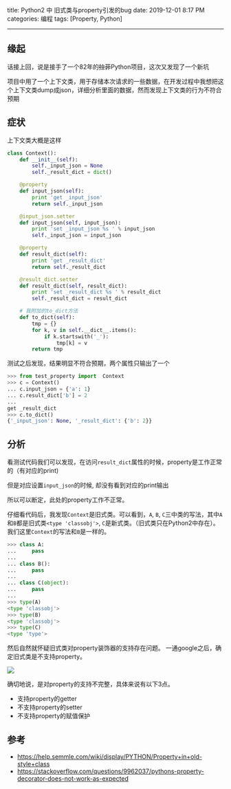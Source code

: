 title: Python2 中 旧式类与property引发的bug
date: 2019-12-01 8:17 PM
categories: 编程
tags: [Property, Python]

---

## 缘起
话接上回，说是接手了一个82年的~~拉菲~~Python项目，这次又发现了一个新坑

项目中用了一个上下文类，用于存储本次请求的一些数据，在开发过程中我想把这个上下文类dump成json，详细分析里面的数据，然而发现上下文类的行为不符合预期

<!--more-->

## 症状
上下文类大概是这样

```python
class Context():
    def __init__(self):
        self._input_json = None
        self._result_dict = dict()

    @property
    def input_json(self):
        print 'get _input_json'
        return self._input_json

    @input_json.setter
    def input_json(self, input_json):
        print 'set _input_json %s ' % input_json
        self._input_json = input_json

    @property
    def result_dict(self):
        print 'get _result_dict'
        return self._result_dict

    @result_dict.setter
    def result_dict(self, result_dict):
        print 'set _result_dict %s ' % result_dict
        self._result_dict = result_dict

    # 我附加的to_dict方法
    def to_dict(self):
        tmp = {}
        for k, v in self.__dict__.items():
            if k.startswith('_'):
                tmp[k] = v
        return tmp
```

测试之后发现，结果明显不符合预期，两个属性只输出了一个
```python
>>> from test_property import  Context
>>> c = Context()
... c.input_json = {'a': 1}
... c.result_dict['b'] = 2
...
get _result_dict
>>> c.to_dict()
{'_input_json': None, '_result_dict': {'b': 2}}
```

## 分析
看测试代码我们可以发现，在访问`result_dict`属性的时候，property是工作正常的（有对应的print)

但是对应设置`input_json`的时候, 却没有看到对应的print输出

所以可以断定，此处的property工作不正常。

仔细看代码后，我发现`Context`是旧式类。可以看到，`A`, `B`, `C`三中类的写法，其中`A`和`B`都是旧式类`<type 'classobj'>`, `C`是新式类。（旧式类只在Python2中存在）。
我们这里`Context`的写法和`B`是一样的。

```python
>>> class A:
...     pass
...
... class B():
...     pass
...
... class C(object):
...     pass
...
>>> type(A)
<type 'classobj'>
>>> type(B)
<type 'classobj'>
>>> type(C)
<type 'type'>
```

然后自然就怀疑旧式类对property装饰器的支持存在问题。
一通google之后，确定旧式类是不支持property。

![](https://image.ponder.work/mweb/2019-12-02-15752721846597.jpg)

确切地说，是对property的支持不完整，具体来说有以下3点。
- 支持property的getter
- 不支持property的setter
- 不支持property的赋值保护

## 参考
- https://help.semmle.com/wiki/display/PYTHON/Property+in+old-style+class
- https://stackoverflow.com/questions/9962037/pythons-property-decorator-does-not-work-as-expected
